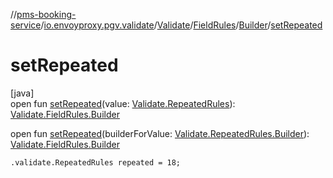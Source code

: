 //[pms-booking-service](../../../../../index.md)/[io.envoyproxy.pgv.validate](../../../index.md)/[Validate](../../index.md)/[FieldRules](../index.md)/[Builder](index.md)/[setRepeated](set-repeated.md)

# setRepeated

[java]\
open fun [setRepeated](set-repeated.md)(value: [Validate.RepeatedRules](../../-repeated-rules/index.md)): [Validate.FieldRules.Builder](index.md)

open fun [setRepeated](set-repeated.md)(builderForValue: [Validate.RepeatedRules.Builder](../../-repeated-rules/-builder/index.md)): [Validate.FieldRules.Builder](index.md)

`.validate.RepeatedRules repeated = 18;`